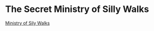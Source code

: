 # The Secret Ministry of Silly Walks

[Ministry of Sily Walks](https://www.youtube.com/watch?v=IqhlQfXUk7w)

